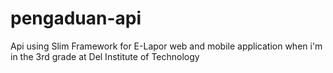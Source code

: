 # pengaduan-api

Api using Slim Framework for E-Lapor web and mobile application when i'm in the 3rd grade at Del Institute of Technology
